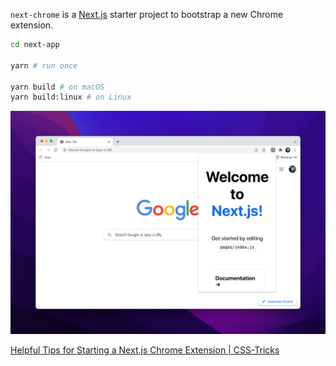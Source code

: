 `next-chrome` is a [Next.js](https://nextjs.org/) starter project to bootstrap a new Chrome extension.

```sh
cd next-app

yarn # run once

yarn build # on macOS
yarn build:linux # on Linux
```

![Screenshot](./screenshot.png)

[Helpful Tips for Starting a Next.js Chrome Extension | CSS-Tricks](https://css-tricks.com/nextjs-chrome-extension-starter/)
